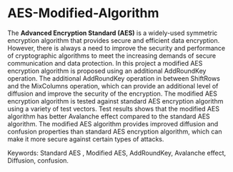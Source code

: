 # AES-Modified-Algorithm
 The <b>Advanced Encryption Standard (AES)</b> is a widely-used symmetric encryption algorithm that provides secure and efficient data encryption. However, there is always a need to improve the security and performance of cryptographic algorithms to meet the increasing demands of secure communication and data protection. In this project a modified AES encryption algorithm is proposed using an additional AddRoundKey operation. The additional AddRoundKey operation in between ShiftRows and the MixColumns operation, which can provide an additional level of diffusion and improve the security of the encryption. The modified AES encryption algorithm is tested against standard AES encryption algorithm using a variety of test vectors. Test results shows that the modified AES algorithm has better Avalanche effect compared to the standard AES algorithm. The modified AES algorithm provides improved diffusion and confusion properties than standard AES encryption algorithm, which can make it more secure against certain types of attacks. 

Keywords: Standard AES , Modified AES, AddRoundKey, Avalanche effect, Diffusion, confusion.

